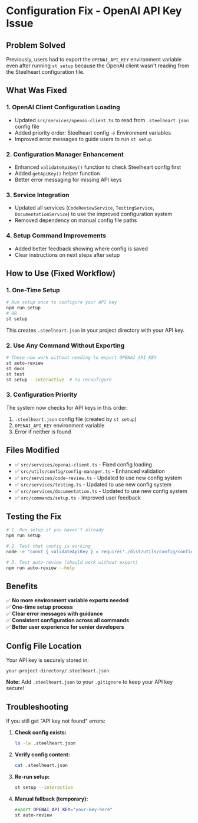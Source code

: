 # Configuration Fix - OpenAI API Key Issue

## Problem Solved

Previously, users had to export the `OPENAI_API_KEY` environment variable even after running `st setup` because the OpenAI client wasn't reading from the Steelheart configuration file.

## What Was Fixed

### 1. **OpenAI Client Configuration Loading**

- Updated `src/services/openai-client.ts` to read from `.steelheart.json` config file
- Added priority order: Steelheart config → Environment variables
- Improved error messages to guide users to run `st setup`

### 2. **Configuration Manager Enhancement**

- Enhanced `validateApiKey()` function to check Steelheart config first
- Added `getApiKey()` helper function
- Better error messaging for missing API keys

### 3. **Service Integration**

- Updated all services (`CodeReviewService`, `TestingService`, `DocumentationService`) to use the improved configuration system
- Removed dependency on manual config file paths

### 4. **Setup Command Improvements**

- Added better feedback showing where config is saved
- Clear instructions on next steps after setup

## How to Use (Fixed Workflow)

### 1. **One-Time Setup**

```bash
# Run setup once to configure your API key
npm run setup
# OR
st setup
```

This creates `.steelheart.json` in your project directory with your API key.

### 2. **Use Any Command Without Exporting**

```bash
# These now work without needing to export OPENAI_API_KEY
st auto-review
st docs
st test
st setup --interactive  # to reconfigure
```

### 3. **Configuration Priority**

The system now checks for API keys in this order:

1. `.steelheart.json` config file (created by `st setup`)
2. `OPENAI_API_KEY` environment variable
3. Error if neither is found

## Files Modified

- ✅ `src/services/openai-client.ts` - Fixed config loading
- ✅ `src/utils/config/config-manager.ts` - Enhanced validation
- ✅ `src/services/code-review.ts` - Updated to use new config system
- ✅ `src/services/testing.ts` - Updated to use new config system
- ✅ `src/services/documentation.ts` - Updated to use new config system
- ✅ `src/commands/setup.ts` - Improved user feedback

## Testing the Fix

```bash
# 1. Run setup if you haven't already
npm run setup

# 2. Test that config is working
node -e "const { validateApiKey } = require('./dist/utils/config/config-manager'); console.log('API Key Valid:', validateApiKey());"

# 3. Test auto-review (should work without export)
npm run auto-review --help
```

## Benefits

✅ **No more environment variable exports needed**  
✅ **One-time setup process**  
✅ **Clear error messages with guidance**  
✅ **Consistent configuration across all commands**  
✅ **Better user experience for senior developers**

## Config File Location

Your API key is securely stored in:

```
your-project-directory/.steelheart.json
```

**Note:** Add `.steelheart.json` to your `.gitignore` to keep your API key secure!

## Troubleshooting

If you still get "API key not found" errors:

1. **Check config exists:**

   ```bash
   ls -la .steelheart.json
   ```

2. **Verify config content:**

   ```bash
   cat .steelheart.json
   ```

3. **Re-run setup:**

   ```bash
   st setup --interactive
   ```

4. **Manual fallback (temporary):**
   ```bash
   export OPENAI_API_KEY="your-key-here"
   st auto-review
   ```

